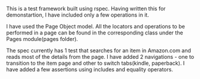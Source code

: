 This is a test framework built using rspec. Having written this for demonstartion, I have included only a few operations in it.

I have used the Page Object model. All the locators and operations to be performed in a page can be found in the corresponding class under the Pages module(pages folder).

The spec currently has 1 test that searches for an item in Amazon.com and reads most of the details from the page. I have added 2 navigations - one to transition to the item page and other to switch tabs(kindle, paperback). I have added a few assertions using includes and equality operators.